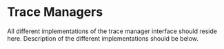 # Trace Managers
All different implementations of the trace manager interface should reside here. Description of the different implementations should be below.
